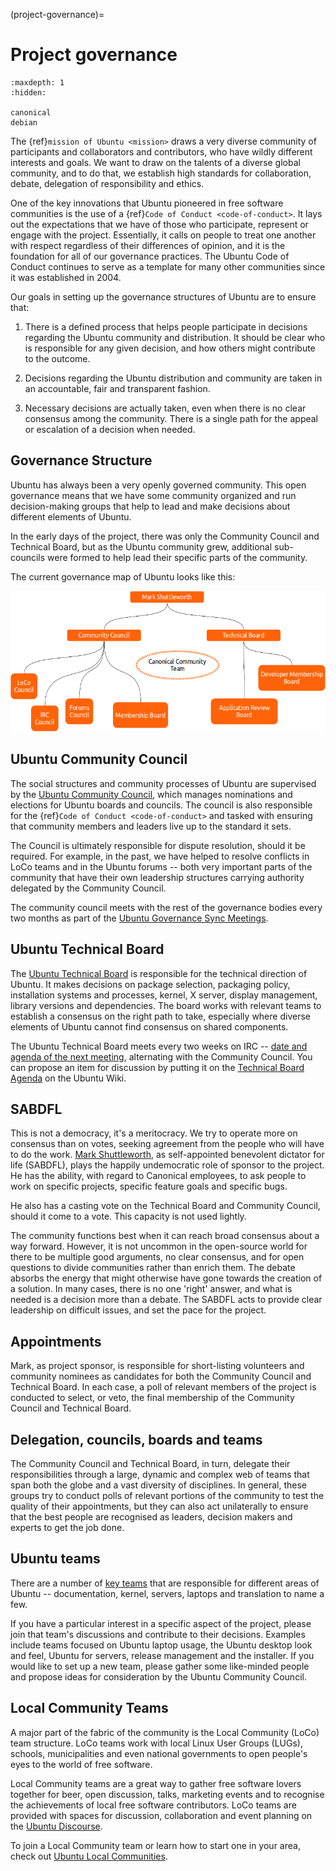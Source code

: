 (project-governance)=
# Project governance

```{toctree}
:maxdepth: 1
:hidden:

canonical
debian
```

The {ref}`mission of Ubuntu <mission>` draws a very diverse community of participants and collaborators and contributors, who have wildly different interests and goals. We want to draw on the talents of a diverse global community, and to do that, we establish high standards for collaboration, debate, delegation of responsibility and ethics.

One of the key innovations that Ubuntu pioneered in free software communities is the use of a {ref}`Code of Conduct <code-of-conduct>`. It lays out the expectations that we have of those who participate, represent or engage with the project. Essentially, it calls on people to treat one another with respect regardless of their differences of opinion, and it is the foundation for all of our governance practices. The Ubuntu Code of Conduct continues to serve as a template for many other communities since it was established in 2004.

Our goals in setting up the governance structures of Ubuntu are to ensure that:

1. There is a defined process that helps people participate in decisions regarding the Ubuntu community and distribution. It should be clear who is responsible for any given decision, and how others might contribute to the outcome.

2. Decisions regarding the Ubuntu distribution and community are taken in an accountable, fair and transparent fashion.

3. Necessary decisions are actually taken, even when there is no clear consensus among the community. There is a single path for the appeal or escalation of a decision when needed.


## Governance Structure

Ubuntu has always been a very openly governed community. This open governance means that we have some community organized and run decision-making groups that help to lead and make decisions about different elements of Ubuntu.

In the early days of the project, there was only the Community Council and Technical Board, but as the Ubuntu community grew, additional sub-councils were formed to help lead their specific parts of the community.

The current governance map of Ubuntu looks like this:

![ubuntu-governance-map|690x308](ubuntu-governance-map.png)


## Ubuntu Community Council

The social structures and community processes of Ubuntu are supervised by the [Ubuntu Community Council](https://ubuntu.com/community/governance/community-council), which manages nominations and elections for Ubuntu boards and councils. The council is also responsible for the {ref}`Code of Conduct <code-of-conduct>` and tasked with ensuring that community members and leaders live up to the standard it sets.

The Council is ultimately responsible for dispute resolution, should it be required. For example, in the past, we have helped to resolve conflicts in LoCo teams and in the Ubuntu forums -- both very important parts of the community that have their own leadership structures carrying authority delegated by the Community Council.

The community council meets with the rest of the governance bodies every two months as part of the [Ubuntu Governance Sync Meetings](https://discourse.ubuntu.com/t/announcement-ubuntu-governance-sync-meetings-2025/48996).


## Ubuntu Technical Board

The [Ubuntu Technical Board](https://ubuntu.com/community/governance/technical-board) is responsible for the technical direction of Ubuntu. It makes decisions on package selection, packaging policy, installation systems and processes, kernel, X server, display management, library versions and dependencies. The board works with relevant teams to establish a consensus on the right path to take, especially where diverse elements of Ubuntu cannot find consensus on shared components.

The Ubuntu Technical Board meets every two weeks on IRC -- [date and agenda of the next meeting](https://wiki.ubuntu.com/TechnicalBoardAgenda), alternating with the Community Council. You can propose an item for discussion by putting it on the [Technical Board Agenda](https://wiki.ubuntu.com/TechnicalBoardAgenda) on the Ubuntu Wiki.


## SABDFL

This is not a democracy, it's a meritocracy. We try to operate more on consensus than on votes, seeking agreement from the people who will have to do the work. [Mark Shuttleworth](https://wiki.ubuntu.com/MarkShuttleworth), as self-appointed benevolent dictator for life (SABDFL), plays the happily undemocratic role of sponsor to the project. He has the ability, with regard to Canonical employees, to ask people to work on specific projects, specific feature goals and specific bugs.

He also has a casting vote on the Technical Board and Community Council, should it come to a vote. This capacity is not used lightly.

The community functions best when it can reach broad consensus about a way forward. However, it is not uncommon in the open-source world for there to be multiple good arguments, no clear consensus, and for open questions to divide communities rather than enrich them. The debate absorbs the energy that might otherwise have gone towards the creation of a solution. In many cases, there is no one 'right' answer, and what is needed is a decision more than a debate. The SABDFL acts to provide clear leadership on difficult issues, and set the pace for the project.


## Appointments

Mark, as project sponsor, is responsible for short-listing volunteers and community nominees as candidates for both the Community Council and Technical Board. In each case, a poll of relevant members of the project is conducted to select, or veto, the final membership of the Community Council and Technical Board.


## Delegation, councils, boards and teams

The Community Council and Technical Board, in turn, delegate their responsibilities through a large, dynamic and complex web of teams that span both the globe and a vast diversity of disciplines. In general, these groups try to conduct polls of relevant portions of the community to test the quality of their appointments, but they can also act unilaterally to ensure that the best people are recognised as leaders, decision makers and experts to get the job done.


## Ubuntu teams

There are a number of [key teams](https://discourse.ubuntu.com/t/ubuntu-teams/33113) that are responsible for different areas of Ubuntu -- documentation, kernel, servers, laptops and translation to name a few.

If you have a particular interest in a specific aspect of the project, please join that team's discussions and contribute to their decisions. Examples include teams focused on Ubuntu laptop usage, the Ubuntu desktop look and feel, Ubuntu for servers, release management and the installer. If you would like to set up a new team, please gather some like-minded people and propose ideas for consideration by the Ubuntu Community Council.


## Local Community Teams

A major part of the fabric of the community is the Local Community (LoCo) team structure. LoCo teams work with local Linux User Groups (LUGs), schools, municipalities and even national governments to open people's eyes to the world of free software.

Local Community teams are a great way to gather free software lovers together for beer, open discussion, talks, marketing events and to recognise the achievements of local free software contributors. LoCo teams are provided with spaces for discussion, collaboration and event planning on the [Ubuntu Discourse](https://discourse.ubuntu.com/c/locos/129).

To join a Local Community team or learn how to start one in your area, check out  [Ubuntu Local Communities](https://ubuntu.com/community/locos).

